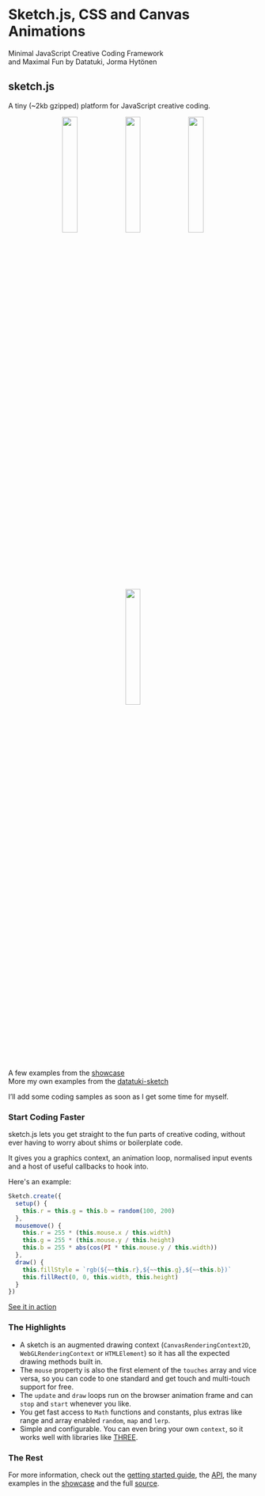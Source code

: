 # Sketch.js, CSS and Canvas Animations

Minimal JavaScript Creative Coding Framework   
and Maximal Fun by Datatuki, Jorma Hytönen   


## sketch.js

A tiny (~2kb gzipped) platform for JavaScript creative coding.

<p align="center">
<a target="_blank" href="http://soulwire.github.io/sketch.js/examples/drawing.html"><img width="24.5%" src="http://soulwire.github.io/sketch.js/examples/img/drawing.jpg"></a>
<a target="_blank" href="http://soulwire.github.io/sketch.js/examples/particles.html"><img width="24.5%" src="http://soulwire.github.io/sketch.js/examples/img/particles.jpg"></a>
<a target="_blank" href="http://soulwire.github.com/Plasmatic-Isosurface/"><img width="24.5%" src="http://soulwire.github.io/sketch.js/examples/img/plasma.jpg"></a>
<a target="_blank" href="http://soulwire.github.com/Muscular-Hydrostats/"><img width="24.5%" src="http://soulwire.github.io/sketch.js/examples/img/tentacles.jpg"></a>
</p>

A few examples from the [showcase](http://soulwire.github.com/sketch.js/)   
More my own examples from the [datatuki-sketch](https://datatuki.com/sketch/)   

I’ll add some coding samples as soon as I get some time for myself.

### Start Coding Faster

sketch.js lets you get straight to the fun parts of creative coding, without ever having to worry about shims or boilerplate code.

It gives you a graphics context, an animation loop, normalised input events and a host of useful callbacks to hook into.

Here's an example:
````js
Sketch.create({
  setup() {
    this.r = this.g = this.b = random(100, 200)
  },
  mousemove() {
    this.r = 255 * (this.mouse.x / this.width)
    this.g = 255 * (this.mouse.y / this.height)
    this.b = 255 * abs(cos(PI * this.mouse.y / this.width))
  },
  draw() {
    this.fillStyle = `rgb(${~~this.r},${~~this.g},${~~this.b})`
    this.fillRect(0, 0, this.width, this.height)
  }
})
````

[See it in action](http://jsfiddle.net/soulwire/7wtbm/)

### The Highlights

 * A sketch is an augmented drawing context (`CanvasRenderingContext2D`, `WebGLRenderingContext` or `HTMLElement`) so it has all the expected drawing methods built in.
 * The `mouse` property is also the first element of the `touches` array and vice versa, so you can code to one standard and get touch and multi-touch support for free.
 * The `update` and `draw` loops run on the browser animation frame and can `stop` and `start` whenever you like.
 * You get fast access to `Math` functions and constants, plus extras like range and array enabled `random`, `map` and `lerp`.
 * Simple and configurable. You can even bring your own `context`, so it works well with libraries like [THREE](http://threejs.org/).

### The Rest

For more information, check out the [getting started guide](https://github.com/soulwire/sketch.js/wiki/Getting-Started), the [API](https://github.com/soulwire/sketch.js/wiki/API), the many examples in the [showcase](http://soulwire.github.com/sketch.js/) and the full [source](https://github.com/soulwire/sketch.js/blob/master/js/sketch.js).
